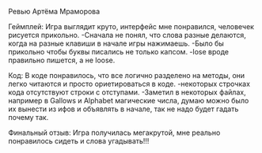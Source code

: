 Ревью Артёма Мраморова

Геймплей:
Игра выглядит круто, интерфейс мне понравился, человечек рисуется прикольно.
-Сначала не понял, что слова разные делаются, когда на разные клавиши в начале игры нажимаешь.
-Было бы прикольно чтобы буквы писались не только капсом.
-lose вроде правильно пишется, а не loose.

Код:
В коде понравилось, что все логично разделено на методы, они легко читаются и просто ориетироваться в коде.
-некоторых строчках кода отсутствуют строки с отступами.
-Заметил в некоторых файлах, например в Gallows и Alphabet магические числа,
думаю можно было их вынести из ифов и объявлять в начале, так не надо будет гадать почему так.

Финальный отзыв:
Игра получилась мегакрутой, мне реально понравилось сидеть и слова угадывать!!!
